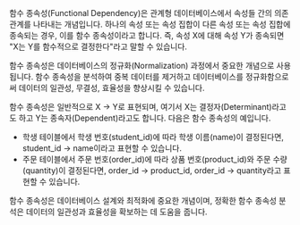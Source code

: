 함수 종속성(Functional Dependency)은 관계형 데이터베이스에서 속성들 간의 의존 관계를 나타내는 개념입니다. 하나의 속성 또는 속성 집합이 다른 속성 또는 속성 집합에 종속되는 경우, 이를 함수 종속성이라고 합니다. 즉, 속성 X에 대해 속성 Y가 종속되면 "X는 Y를 함수적으로 결정한다"라고 말할 수 있습니다.

함수 종속성은 데이터베이스의 정규화(Normalization) 과정에서 중요한 개념으로 사용됩니다. 함수 종속성을 분석하여 중복 데이터를 제거하고 데이터베이스를 정규화함으로써 데이터의 일관성, 무결성, 효율성을 향상시킬 수 있습니다.

함수 종속성은 일반적으로 X → Y로 표현되며, 여기서 X는 결정자(Determinant)라고도 하고 Y는 종속자(Dependent)라고도 합니다. 다음은 함수 종속성의 예입니다.

- 학생 테이블에서 학생 번호(student_id)에 따라 학생 이름(name)이 결정된다면, student_id → name이라고 표현할 수 있습니다.
- 주문 테이블에서 주문 번호(order_id)에 따라 상품 번호(product_id)와 주문 수량(quantity)이 결정된다면, order_id → product_id, order_id → quantity라고 표현할 수 있습니다.

함수 종속성은 데이터베이스 설계와 최적화에 중요한 개념이며, 정확한 함수 종속성 분석은 데이터의 일관성과 효율성을 확보하는 데 도움을 줍니다.